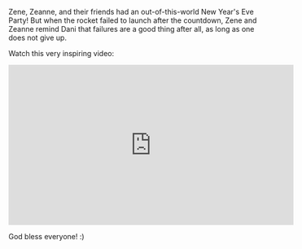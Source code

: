 Zene, Zeanne, and their friends had an out-of-this-world New Year's Eve Party! But when the rocket failed to launch after the countdown, Zene and Zeanne remind Dani that failures are a good thing after all, as long as one does not give up.

Watch this very inspiring video:

<div style="text-align: center">
<iframe width="560" height="315" src="https://www.youtube.com/embed/im10_HscvlY" title="YouTube video player" frameborder="0" allow="accelerometer; autoplay; clipboard-write; encrypted-media; gyroscope; picture-in-picture" allowfullscreen></iframe>
</div>

God bless everyone! :)